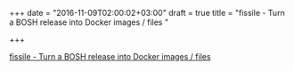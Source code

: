 +++
date = "2016-11-09T02:00:02+03:00"
draft = true
title = "fissile - Turn a BOSH release into Docker images / files "

+++

<p><a href="https://t.co/AaWQs4jedG">fissile - Turn a BOSH release into Docker images / files </a></p>

